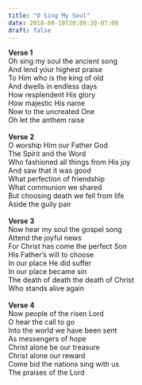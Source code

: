```yaml
---
title: "O Sing My Soul"
date: 2018-09-10T20:09:20-07:00
draft: false
---
```


**Verse 1**<br />
Oh sing my soul the ancient song<br />
And lend your highest praise<br />
To Him who is the king of old<br />
And dwells in endless days<br />
How resplendent His glory<br />
How majestic His name<br />
Now to the uncreated One<br />
Oh let the anthem raise<br />
 <br />
**Verse 2**<br />
O worship Him our Father God<br />
The Spirit and the Word<br />
Who fashioned all things from His joy<br />
And saw that it was good<br />
What perfection of friendship<br />
What communion we shared<br />
But choosing death we fell from life<br />
Aside the guily pair<br />
 <br />
**Verse 3**<br />
Now hear my soul the gospel song<br />
Attend the joyful news<br />
For Christ has come the perfect Son<br />
His Father’s will to choose<br />
In our place He did suffer<br />
In our place became sin<br />
The death of death the death of Christ<br />
Who stands alive again<br />
 <br />
**Verse 4**<br />
Now people of the risen Lord<br />
O hear the call to go<br />
Into the world we have been sent<br />
As messengers of hope<br />
Christ alone be our treasure<br />
Christ alone our reward<br />
Come bid the nations sing with us<br />
The praises of the Lord<br />